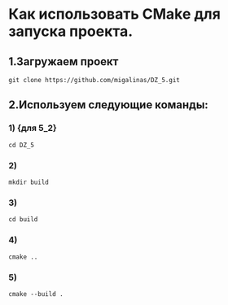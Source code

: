 # Как использовать CMake для запуска проекта.
## 1.Загружаем проект
``` git clone https://github.com/migalinas/DZ_5.git ```
## 2.Используем следующие команды:
### 1) {для 5_2}
``` cd DZ_5 ```
### 2)
```mkdir build```
### 3)
```cd build```
### 4)  
```cmake ..```
### 5)  
```cmake --build .```
